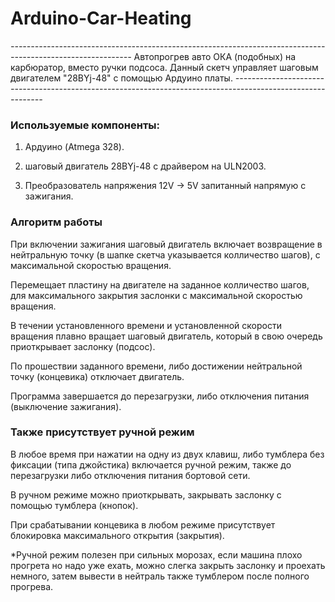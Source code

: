 # Arduino-Car-Heating
*------------------------------------------------------------------------------------------------------------*
Автопрогрев авто ОКА (подобных) на карбюратор, вместо ручки подсоса.
Данный скетч управляет шаговым двигателем "28BYj-48" с помощью Ардуино платы. 
*------------------------------------------------------------------------------------------------------------*
### Используемые компоненты:

1) Ардуино (Atmega 328).

2) шаговый двигатель 28BYj-48 с драйвером на ULN2003.

3) Преобразователь напряжения 12V -> 5V запитанный напрямую с зажигания.


### Алгоритм работы
    
При включении зажигания шаговый двигатель включает возвращение в нейтральную точку (в шапке скетча указывается колличество шагов), с максимальной скоростью вращения.

Перемещает пластину на двигателе на заданное колличество шагов, для максимального закрытия заслонки с максимальной скоростью вращения.

В течении установленного времени и установленной скорости вращения плавно вращает шаговый двигатель, который в свою очередь приоткрывает заслонку (подсос). 

По прошествии заданного времени, либо достижении нейтральной точку (концевика) отключает двигатель.

Программа завершается до перезагрузки, либо отключения питания (выключение зажигания). 

### Также присутствует ручной режим

В любое время при нажатии на одну из двух клавиш, либо тумблера без фиксации (типа джойстика) включается ручной режим, также до перезагрузки либо отключения питания бортовой сети.

В ручном режиме можно приоткрывать, закрывать заслонку с помощью тумблера (кнопок).

При срабатывании концевика в любом режиме присутствует блокировка максимального открытия (закрытия).

*Ручной режим полезен при сильных морозах, если машина плохо прогрета но надо уже ехать, можно слегка закрыть заслонку и проехать немного, затем вывести в нейтраль также тумблером после полного прогрева.
